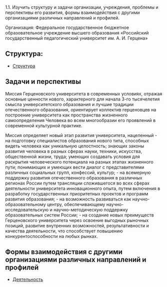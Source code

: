 1.1. Изучить структуру и задачи организации, учреждения, проблемы и перспективы его развития, формы взаимодействия с другими организациями различных направлений и профилей.

Организация: Федеральное государственное бюджетное образовательное учреждение высшего образования «Российский государственный педагогический университет им. А. И. Герцена»

## Структура:

- [Структура](https://www.herzen.spb.ru/sveden/struct/ "Структура")

## Задачи и перспективы

Миссия Герценовского университета в современных условиях, отражая основные ценности нового, характерного для начала 3-го тысячелетия смысла университетского образования и лучшие традиции отечественного образования, ориентирует коллектив герценовцев на построение университета как пространства жизненного самоопределения Человека во всем многообразии его проявлений в современной культурной практике.

Миссия определяет новый этап развития университета, нацеленный
    - на подготовку специалистов образования нового типа, способных видеть человека как уникальную целостность; знающих законы развития человека в разных сферах науки, техники, искусства, общественной жизни, труда; умеющих создавать условия для раскрытия человеческого потенциала на разных этапах жизненного пути; понимающих и умеющих вести диалог с представителями различных социальных групп, конфессий, культур;
    - на всемерную поддержку развития отечественного образования в различных регионах России путем трансляции сложившегося во всех сферах деятельности университета инновационного опыта, путем включения в разработку государственных приоритетных проектов и программ развития образования;
    - на возможность развиваться как научно-образовательному центру, обеспечивающему научно-исследовательскую и научно-методическую поддержку образовательных систем России;
    - на создание новых преимуществ Герценовского университета через освоение выгодных рыночных позиций, развитие внутренних возможностей, результативности и качества деятельности, что способствует повышению конкурентоспособности на любых рынках.
    
## Формы взаимодействия с другими организациями различных направлений и профилей

- [Деятельность](https://www.herzen.spb.ru/main/activity/ "Деятельность")